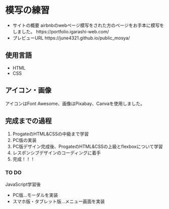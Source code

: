 # 模写の練習

<ul>
 <li>サイトの概要 airbnbのwebページ模写をされた方のページをお手本に模写をしました。 https://portfolio.igarashi-web.com/</li>
 <li>プレビューURL  https://june4321.github.io/public_mosya/</li>
</ul>


## 使用言語

<ul>
 <li>HTML</li>
 <li>CSS</li>
</ul>


## アイコン・画像

アイコンはFont Awesome、画像はPixabay、Canvaを使用しました。


## 完成までの過程

<ol>
 <li>ProgateのHTML&CSSの中級まで学習</li>
 <li>PC版の実装</li>
 <li>PC版デザイン完成後、ProgateのHTML&CSSの上級とflexboxについて学習</li>
 <li>レスポンシブデザインのコーディングに着手</li>
 <li>完成！！！</li>
</ol>  




### TO DO
JavaScript学習後
<ul>
 <li>PC版…モーダルを実装</li>
 <li>スマホ版・タブレット版…メニュー画面を実装</li>
</ul>
